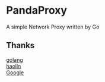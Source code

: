 # PandaProxy
A simple Network Proxy written by Go


## Thanks 

[golang](https://golang.org/)   
[haolin](https://go.wuhaolin.cn/the-way-to-go/eBook/09.8.html)   
[Google](https://www.google.com/)
